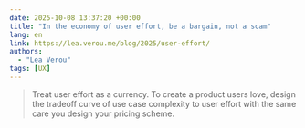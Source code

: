 ```yaml
---
date: 2025-10-08 13:37:20 +00:00
title: "In the economy of user effort, be a bargain, not a scam"
lang: en
link: https://lea.verou.me/blog/2025/user-effort/
authors:
  - "Lea Verou"
tags: [UX]
---
```


> Treat user effort as a currency. To create a product users love, design the tradeoff curve of use case complexity to user effort with the same care you design your pricing scheme.

